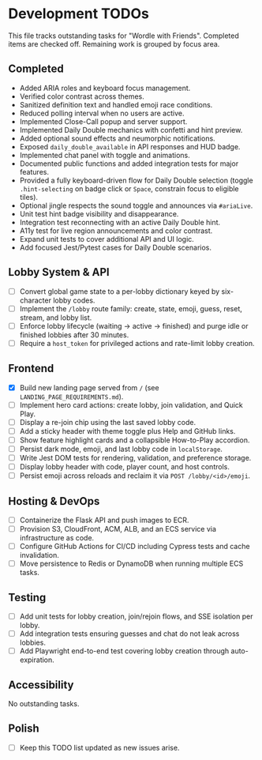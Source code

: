 # Development TODOs

This file tracks outstanding tasks for "Wordle with Friends". Completed items are checked off. Remaining work is grouped by focus area.

## Completed

- Added ARIA roles and keyboard focus management.
- Verified color contrast across themes.
- Sanitized definition text and handled emoji race conditions.
- Reduced polling interval when no users are active.
- Implemented Close-Call popup and server support.
- Implemented Daily Double mechanics with confetti and hint preview.
- Added optional sound effects and neumorphic notifications.
- Exposed `daily_double_available` in API responses and HUD badge.
- Implemented chat panel with toggle and animations.
- Documented public functions and added integration tests for major features.
- Provided a fully keyboard-driven flow for Daily Double selection
  (toggle `.hint-selecting` on badge click or `Space`, constrain focus to eligible tiles).
- Optional jingle respects the sound toggle and announces via `#ariaLive`.
- Unit test hint badge visibility and disappearance.
- Integration test reconnecting with an active Daily Double hint.
- A11y test for live region announcements and color contrast.
- Expand unit tests to cover additional API and UI logic.
- Add focused Jest/Pytest cases for Daily Double scenarios.

## Lobby System & API

- [ ] Convert global game state to a per-lobby dictionary keyed by six-character lobby codes.
- [ ] Implement the `/lobby` route family: create, state, emoji, guess, reset, stream, and lobby list.
- [ ] Enforce lobby lifecycle (waiting → active → finished) and purge idle or finished lobbies after 30 minutes.
- [ ] Require a `host_token` for privileged actions and rate-limit lobby creation.

## Frontend

- [x] Build new landing page served from `/` (see `LANDING_PAGE_REQUIREMENTS.md`).
- [ ] Implement hero card actions: create lobby, join validation, and Quick Play.
- [ ] Display a re-join chip using the last saved lobby code.
- [ ] Add a sticky header with theme toggle plus Help and GitHub links.
- [ ] Show feature highlight cards and a collapsible How-to-Play accordion.
- [ ] Persist dark mode, emoji, and last lobby code in `localStorage`.
- [ ] Write Jest DOM tests for rendering, validation, and preference storage.
- [ ] Display lobby header with code, player count, and host controls.
- [ ] Persist emoji across reloads and reclaim it via `POST /lobby/<id>/emoji`.

## Hosting & DevOps

- [ ] Containerize the Flask API and push images to ECR.
- [ ] Provision S3, CloudFront, ACM, ALB, and an ECS service via infrastructure as code.
- [ ] Configure GitHub Actions for CI/CD including Cypress tests and cache invalidation.
- [ ] Move persistence to Redis or DynamoDB when running multiple ECS tasks.

## Testing

- [ ] Add unit tests for lobby creation, join/rejoin flows, and SSE isolation per lobby.
- [ ] Add integration tests ensuring guesses and chat do not leak across lobbies.
- [ ] Add Playwright end-to-end test covering lobby creation through auto-expiration.

## Accessibility
No outstanding tasks.

## Polish

- [ ] Keep this TODO list updated as new issues arise.
